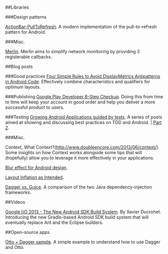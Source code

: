 ##Libraries

###Design patterns 

[ActionBar-PullToRefresh](https://github.com/chrisbanes/ActionBar-PullToRefresh).
A modern implementation of the pull-to-refresh pattern for Android.

###Misc.

[Merlin](https://github.com/novoda/merlin). Merlin aims to simplify network monitoring by providing 3 registerable callbacks.

##Blog posts

###Good practices
[Four Simple Rules to Avoid DisplayMetrics Antipatterns in Android Code](http://programming.oreilly.com/2013/06/four-simple-rules-to-avoid-displaymetrics-antipatterns-in-android-code.html). Effectively combine characteristics and qualifiers for optimum layouts.

###Publishing
[Google Play Developer 8-Step Checkup](http://android-developers.blogspot.com.es/2013/06/google-play-developer-8-step-checkup.html).  Doing this from time to time will keep your account in good order and help you deliver a more successful product to users.

###Testing
[Growing Android Applications guided by tests](http://novoda.com/blog/blog/gaagbt-part-1). A series of posts aimed at showing and discussing best practices on TDD and Android. | [Part 2](http://novoda.com/blog/blog/gaagbt-part-2). 

###Misc.

Context, What Context?(http://www.doubleencore.com/2013/06/context/). Some insights on how Context works alongside some tips that will (hopefully) allow you to leverage it more effectively in your applications.

[Blur effect for Android design](http://nicolaspomepuy.fr/?p=18).

[Layout Inflation as Intended](http://www.doubleencore.com/2013/05/layout-inflation-as-intended/). 

[Dagger vs. Guice](http://dig.floatingsun.net/dagger-vs-guice/). A comparison of the two Java dependency-injection frameworks. 

##Videos


[Google I/O 2013 - The New Android SDK Build System](https://www.youtube.com/watch?v=LCJAgPkpmR0). By Xavier Ducrohet. Introducing the new Gradle-based Android SDK build system that will eventually replace Ant and the Eclipse builders.

##Open-source apps

[Otto + Dagger sample](https://github.com/alexmazza/FindMe). A simple example to understand how to use Dagger and Otto.
